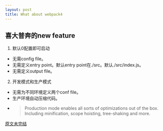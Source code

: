 ```yaml
---
layout: post
title: What about webpack4
---
```


## 喜大普奔的new feature
1. 默认0配置即可启动
 - 无需config file。
 - 无需定义entry point。默认entry point在./src。默认./src/index.js。
 - 无需定义output file。
2. 开发模式和生产模式
 - 无需为不同环境定义两个conf file。
 - 生产环境自动压缩代码。
 - > Production mode enables all sorts of  optimizations out of the box. Including minification, scope hoisting, tree-shaking and more.

[原文未完结](https://hackernoon.com/webpack-4-tutorial-all-you-need-to-know-from-0-conf-to-production-mode-d32759d0dc2d)